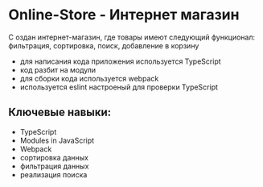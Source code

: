# Online-Store - Интернет магазин
С оздан интернет-магазин, где товары имеют следующий функционал: фильтрация, сортировка, поиск, добавление в корзину
* для написания кода приложения используется TypeScript
* код разбит на модули
* для сборки кода используется webpack
* используется eslint настроеный для проверки TypeScript

## Ключевые навыки:
* TypeScript
* Modules in JavaScript
* Webpack
* сортировка данных
* фильтрация данных
* реализация поиска
